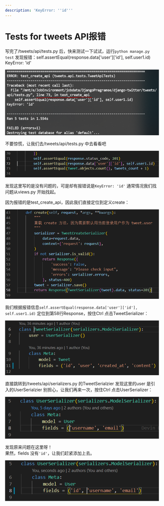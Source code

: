```yaml
---
description: 'KeyError: ''id'''
---
```


# Tests for tweets API报错

写完了/tweets/api/tests.py 后，快来测试一下试试，运行`python manage.py test` 发现报错：self.assertEqual\(response.data\['user'\]\['id'\], self.user1.id\) KeyError: 'id' 

![terminal&#x62A5;&#x9519;&#x4FE1;&#x606F;](.gitbook/assets/tu-pian-%20%2822%29.png)

不要惊慌，让我们去/tweets/api/tests.py 中去看看吧

![/tweets/api/tests.py](.gitbook/assets/tu-pian-%20%2823%29.png)

发现这里写的是没有问题的，可是却有报错说是`KeyError: 'id'` 通常情况我们找问题从views.py 开始找起。

因为报错的是test\_create\_api，因此我们直接定位到定义create：

![/tweets/api/views.py](.gitbook/assets/tu-pian-%20%2820%29.png)

我们根据报错信息`self.assertEqual(response.data['user']['id'], self.user1.id)` 定位到第58行Response，按住Ctrl 点击TweetSerializer：

![/tweets/api/serializers.py](.gitbook/assets/tu-pian-%20%2821%29.png)

直接跳转到/tweets/api/serializers.py 的TweetSerialzier 发现这里的user 是引入的UserSerialzier 别担心，让我们再来一次，按住Ctrl 点击UserSerializer：

![/accounts/api/serializers.py](.gitbook/assets/tu-pian-%20%2819%29.png)

发现原来问题在这里呀！  
果然，fields 没有`'id'`，让我们赶紧添加上去。

![/accounts/api/serializers.py](.gitbook/assets/tu-pian-%20%2824%29.png)





